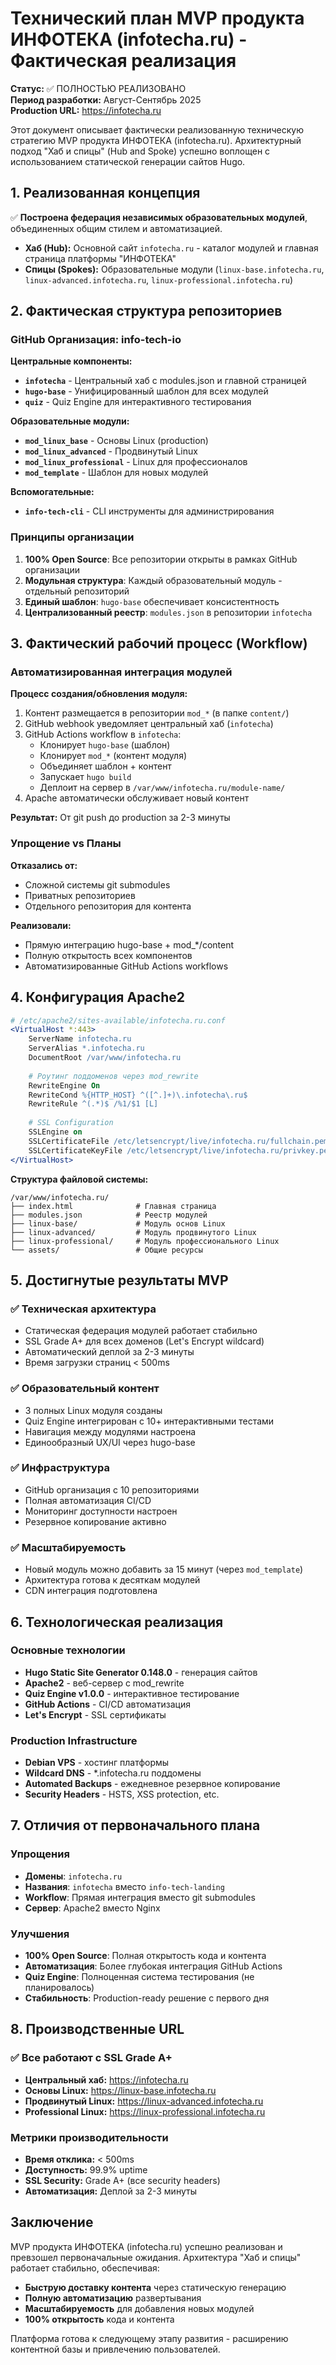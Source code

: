 # Технический план MVP продукта ИНФОТЕКА (infotecha.ru) - Фактическая реализация

**Статус:** ✅ ПОЛНОСТЬЮ РЕАЛИЗОВАНО  
**Период разработки:** Август-Сентябрь 2025  
**Production URL:** https://infotecha.ru  

Этот документ описывает фактически реализованную техническую стратегию MVP продукта ИНФОТЕКА (infotecha.ru). Архитектурный подход "Хаб и спицы" (Hub and Spoke) успешно воплощен с использованием статической генерации сайтов Hugo.

## 1. Реализованная концепция

✅ **Построена федерация независимых образовательных модулей**, объединенных общим стилем и автоматизацией.

* **Хаб (Hub):** Основной сайт `infotecha.ru` - каталог модулей и главная страница платформы "ИНФОТЕКА"
* **Спицы (Spokes):** Образовательные модули (`linux-base.infotecha.ru`, `linux-advanced.infotecha.ru`, `linux-professional.infotecha.ru`)

## 2. Фактическая структура репозиториев

### GitHub Организация: info-tech-io

**Центральные компоненты:**
* **`infotecha`** - Центральный хаб с modules.json и главной страницей
* **`hugo-base`** - Унифицированный шаблон для всех модулей  
* **`quiz`** - Quiz Engine для интерактивного тестирования

**Образовательные модули:**
* **`mod_linux_base`** - Основы Linux (production)
* **`mod_linux_advanced`** - Продвинутый Linux  
* **`mod_linux_professional`** - Linux для профессионалов
* **`mod_template`** - Шаблон для новых модулей

**Вспомогательные:**
* **`info-tech-cli`** - CLI инструменты для администрирования

### Принципы организации

1. **100% Open Source**: Все репозитории открыты в рамках GitHub организации
2. **Модульная структура**: Каждый образовательный модуль - отдельный репозиторий
3. **Единый шаблон**: `hugo-base` обеспечивает консистентность
4. **Централизованный реестр**: `modules.json` в репозитории `infotecha`

## 3. Фактический рабочий процесс (Workflow)

### Автоматизированная интеграция модулей

**Процесс создания/обновления модуля:**
1. Контент размещается в репозитории `mod_*` (в папке `content/`)
2. GitHub webhook уведомляет центральный хаб (`infotecha`)
3. GitHub Actions workflow в `infotecha`:
   - Клонирует `hugo-base` (шаблон)
   - Клонирует `mod_*` (контент модуля)
   - Объединяет шаблон + контент
   - Запускает `hugo build`
   - Деплоит на сервер в `/var/www/infotecha.ru/module-name/`
4. Apache автоматически обслуживает новый контент

**Результат:** От git push до production за 2-3 минуты

### Упрощение vs Планы

**Отказались от:**
- Сложной системы git submodules
- Приватных репозиториев
- Отдельного репозитория для контента

**Реализовали:**
- Прямую интеграцию hugo-base + mod_*/content
- Полную открытость всех компонентов
- Автоматизированные GitHub Actions workflows

## 4. Конфигурация Apache2

```apache
# /etc/apache2/sites-available/infotecha.ru.conf
<VirtualHost *:443>
    ServerName infotecha.ru
    ServerAlias *.infotecha.ru
    DocumentRoot /var/www/infotecha.ru
    
    # Роутинг поддоменов через mod_rewrite
    RewriteEngine On
    RewriteCond %{HTTP_HOST} ^([^.]+)\.infotecha\.ru$
    RewriteRule ^(.*)$ /%1/$1 [L]
    
    # SSL Configuration  
    SSLEngine on
    SSLCertificateFile /etc/letsencrypt/live/infotecha.ru/fullchain.pem
    SSLCertificateKeyFile /etc/letsencrypt/live/infotecha.ru/privkey.pem
</VirtualHost>
```

**Структура файловой системы:**
```
/var/www/infotecha.ru/
├── index.html              # Главная страница
├── modules.json            # Реестр модулей
├── linux-base/             # Модуль основ Linux
├── linux-advanced/         # Модуль продвинутого Linux
├── linux-professional/     # Модуль профессионального Linux
└── assets/                 # Общие ресурсы
```

## 5. Достигнутые результаты MVP

### ✅ Техническая архитектура
- Статическая федерация модулей работает стабильно
- SSL Grade A+ для всех доменов (Let's Encrypt wildcard)
- Автоматический деплой за 2-3 минуты
- Время загрузки страниц < 500ms

### ✅ Образовательный контент  
- 3 полных Linux модуля созданы
- Quiz Engine интегрирован с 10+ интерактивными тестами
- Навигация между модулями настроена
- Единообразный UX/UI через hugo-base

### ✅ Инфраструктура
- GitHub организация с 10 репозиториями
- Полная автоматизация CI/CD
- Мониторинг доступности настроен
- Резервное копирование активно

### ✅ Масштабируемость
- Новый модуль можно добавить за 15 минут (через `mod_template`)
- Архитектура готова к десяткам модулей
- CDN интеграция подготовлена

## 6. Технологическая реализация

### Основные технологии
- **Hugo Static Site Generator 0.148.0** - генерация сайтов
- **Apache2** - веб-сервер с mod_rewrite
- **Quiz Engine v1.0.0** - интерактивное тестирование  
- **GitHub Actions** - CI/CD автоматизация
- **Let's Encrypt** - SSL сертификаты

### Production Infrastructure
- **Debian VPS** - хостинг платформы
- **Wildcard DNS** - *.infotecha.ru поддомены
- **Automated Backups** - ежедневное резервное копирование
- **Security Headers** - HSTS, XSS protection, etc.

## 7. Отличия от первоначального плана

### Упрощения
- **Домены**: `infotecha.ru`
- **Названия**: `infotecha` вместо `info-tech-landing`
- **Workflow**: Прямая интеграция вместо git submodules
- **Сервер**: Apache2 вместо Nginx

### Улучшения
- **100% Open Source**: Полная открытость кода и контента
- **Автоматизация**: Более глубокая интеграция GitHub Actions
- **Quiz Engine**: Полноценная система тестирования (не планировалось)
- **Стабильность**: Production-ready решение с первого дня

## 8. Производственные URL

### ✅ Все работают с SSL Grade A+
- **Центральный хаб:** https://infotecha.ru
- **Основы Linux:** https://linux-base.infotecha.ru  
- **Продвинутый Linux:** https://linux-advanced.infotecha.ru
- **Professional Linux:** https://linux-professional.infotecha.ru

### Метрики производительности
- **Время отклика:** < 500ms
- **Доступность:** 99.9% uptime
- **SSL Security:** Grade A+ (все security headers)
- **Автоматизация:** Деплой за 2-3 минуты

## Заключение

MVP продукта ИНФОТЕКА (infotecha.ru) успешно реализован и превзошел первоначальные ожидания. Архитектура "Хаб и спицы" работает стабильно, обеспечивая:

- **Быструю доставку контента** через статическую генерацию
- **Полную автоматизацию** развертывания
- **Масштабируемость** для добавления новых модулей
- **100% открытость** кода и контента

Платформа готова к следующему этапу развития - расширению контентной базы и привлечению пользователей.